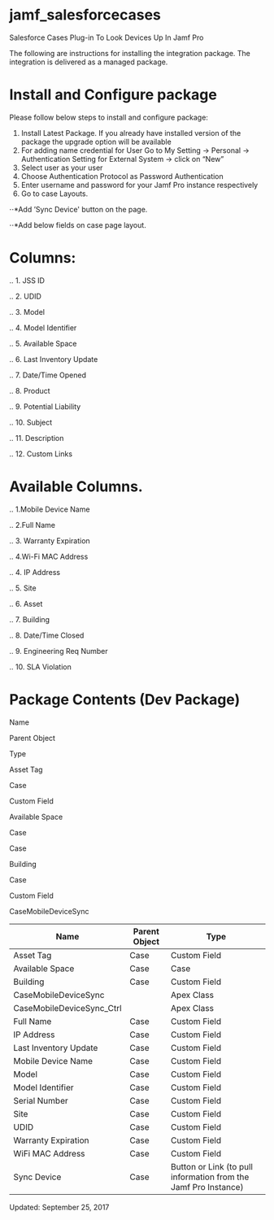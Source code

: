 # jamf_salesforcecases
Salesforce Cases Plug-in To Look Devices Up In Jamf Pro

The following are instructions for installing the integration package. The integration is delivered as a managed package.
 
# Install and Configure package
 
Please follow below steps to install and configure package:

1. Install Latest Package. If you already have installed version of the package the upgrade option will be available
2. For adding name credential for User  Go to My Setting -> Personal -> Authentication Setting for External System -> click on “New”
3. Select user as your user 
4. Choose Authentication Protocol as Password Authentication
5. Enter username and password for your Jamf Pro instance respectively
6. Go to case Layouts.

⋅⋅*Add ’Sync Device' button on the page.

⋅⋅*Add below fields on case page layout.

# Columns:

.. 1.   JSS ID

.. 2.  UDID

.. 3.  Model

.. 4.  Model Identifier

.. 5.  Available Space

.. 6.  Last Inventory Update

.. 7.  Date/Time Opened

.. 8.  Product

.. 9.  Potential Liability

.. 10.  Subject

.. 11.  Description

.. 12.  Custom Links

 
# Available Columns.
.. 1.Mobile Device Name

.. 2.Full Name

.. 3. Warranty Expiration

.. 4.Wi-Fi MAC Address

.. 4. IP Address     	

.. 5. Site

.. 6. Asset

.. 7. Building

.. 8. Date/Time Closed

.. 9. Engineering Req Number

.. 10. SLA Violation


# Package Contents (Dev Package)
Name

Parent Object

Type

Asset Tag

Case

Custom Field

Available Space

Case

Case

Building

Case

Custom Field

CaseMobileDeviceSync



| Name  | Parent Object | Type |
| ------------- | ------------- | ------------- |
| Asset Tag  | Case  | Custom Field  |
| Available Space  | Case  | Case  |
| Building  | Case  | Custom Field  |
| CaseMobileDeviceSync  |   | Apex Class  |
| CaseMobileDeviceSync_Ctrl|   | Apex Class  |
| Full Name | Case  | Custom Field  |
| IP Address | Case | Custom Field |
| Last Inventory Update | Case | Custom Field |
| Mobile Device Name | Case | Custom Field |
| Model | Case | Custom Field |
| Model Identifier | Case | Custom Field |
| Serial Number | Case | Custom Field |
| Site | Case | Custom Field |
| UDID | Case | Custom Field |
| Warranty Expiration | Case | Custom Field |
| WiFi MAC Address | Case | Custom Field |
| Sync Device | Case | Button or Link (to pull information from the Jamf Pro Instance) |


Updated: September 25, 2017
